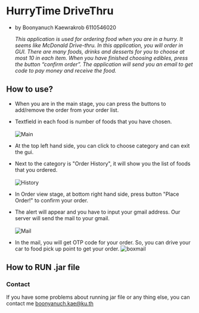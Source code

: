 # HurryTime DriveThru #

- by Boonyanuch Kaewrakrob 6110546020

    _This application is used for ordering food when you are in a hurry. It seems like McDonald 
    Drive-thru. In this application, you will order in GUI. There are many foods, drinks and desserts 
    for you to choose at most 10 in each item. When you have finished choosing edibles, press the button 
    “confirm order”. The application will send you an email to get code to pay money and receive the food._
    
## How to use? ##

- When you are in the main stage, you can press the buttons to add/remove the order from your order list.
- Textfield in each food is number of foods that you have chosen.
<br><br>
![Main](https://s3-ap-southeast-1.amazonaws.com/img-in-th/89098029f36e70f0b41e6194eb85721f.jpg)

- At the top left hand side, you can click to choose category and can exit the gui.
- Next to the category is "Order History", it will show you the list of foods that you ordered.
<br><br>
![History](https://s3-ap-southeast-1.amazonaws.com/img-in-th/8591738ff7b559596e56b70173ac6489.jpg)
- In Order view stage, at bottom right hand side, press button "Place Order!" to confirm your order.
- The alert will appear and you have to input your gmail address. Our server will send the mail to your gmail.
<br><br>
![Mail](https://s3-ap-southeast-1.amazonaws.com/img-in-th/ddc6688979cff38ecc2fe20fd76223df.jpg)
- In the mail, you will get OTP code for your order. So, you can drive your car to food pick up point to get your order.
![boxmail](https://s3-ap-southeast-1.amazonaws.com/img-in-th/db105f80a77710b519b34aa8ec16ca87.jpg)

## How to RUN .jar file ##

### Contact ###
If you have some problems about running jar file or any thing else, you can contact me [boonyanuch.kae@ku.th](boonyanuch.kae@ku.th)
